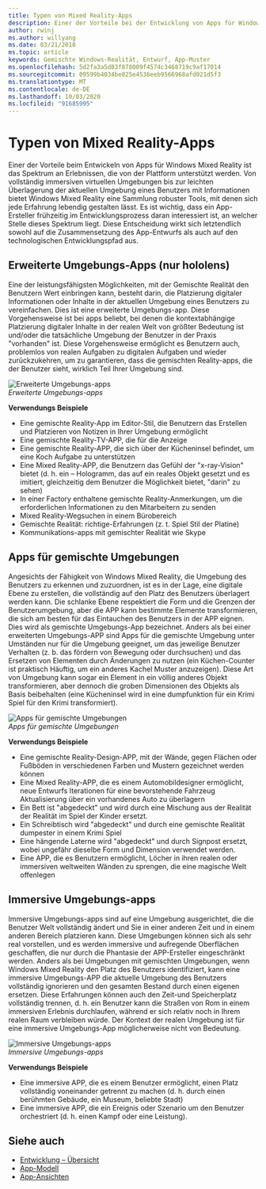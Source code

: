 ```yaml
---
title: Typen von Mixed Reality-Apps
description: Einer der Vorteile bei der Entwicklung von Apps für Windows Mixed Reality besteht darin, dass es eine Palette an Erfahrungen gibt, die die Plattform von vollständig immersiven virtuellen Umgebungen unterstützen kann, um Informationen über die aktuelle Umgebung eines Benutzers zu erhalten.
author: rwinj
ms.author: willyang
ms.date: 03/21/2018
ms.topic: article
keywords: Gemischte Windows-Realität, Entwurf, App-Muster
ms.openlocfilehash: 5d2fa3a5d83f878009f4574c3468719c9af17014
ms.sourcegitcommit: 09599b4034be825e4536eeb9566968afd021d5f3
ms.translationtype: MT
ms.contentlocale: de-DE
ms.lasthandoff: 10/03/2020
ms.locfileid: "91685995"
---
```

# <a name="types-of-mixed-reality-apps"></a>Typen von Mixed Reality-Apps

Einer der Vorteile beim Entwickeln von Apps für Windows Mixed Reality ist das Spektrum an Erlebnissen, die von der Plattform unterstützt werden. Von vollständig immersiven virtuellen Umgebungen bis zur leichten Überlagerung der aktuellen Umgebung eines Benutzers mit Informationen bietet Windows Mixed Reality eine Sammlung robuster Tools, mit denen sich jede Erfahrung lebendig gestalten lässt. Es ist wichtig, dass ein App-Ersteller frühzeitig im Entwicklungsprozess daran interessiert ist, an welcher Stelle dieses Spektrum liegt. Diese Entscheidung wirkt sich letztendlich sowohl auf die Zusammensetzung des App-Entwurfs als auch auf den technologischen Entwicklungspfad aus.

## <a name="enhanced-environment-apps-hololens-only"></a>Erweiterte Umgebungs-Apps (nur hololens)

Eine der leistungsfähigsten Möglichkeiten, mit der Gemischte Realität den Benutzern Wert einbringen kann, besteht darin, die Platzierung digitaler Informationen oder Inhalte in der aktuellen Umgebung eines Benutzers zu vereinfachen. Dies ist eine erweiterte Umgebungs-app. Diese Vorgehensweise ist bei apps beliebt, bei denen die kontextabhängige Platzierung digitaler Inhalte in der realen Welt von größter Bedeutung ist und/oder die tatsächliche Umgebung der Benutzer in der Praxis "vorhanden" ist. Diese Vorgehensweise ermöglicht es Benutzern auch, problemlos von realen Aufgaben zu digitalen Aufgaben und wieder zurückzukehren, um zu garantieren, dass die gemischten Reality-apps, die der Benutzer sieht, wirklich Teil Ihrer Umgebung sind.

![Erweiterte Umgebungs-apps](images/enhancedenvironmentapps-640px.jpg)<br>
*Erweiterte Umgebungs-apps*

**Verwendungs Beispiele**
* Eine gemischte Reality-App im Editor-Stil, die Benutzern das Erstellen und Platzieren von Notizen in Ihrer Umgebung ermöglicht
* Eine gemischte Reality-TV-APP, die für die Anzeige
* Eine gemischte Reality-APP, die sich über der Kücheninsel befindet, um eine Koch Aufgabe zu unterstützen
* Eine Mixed Reality-APP, die Benutzern das Gefühl der "x-ray-Vision" bietet (d. h. ein – Hologramm, das auf ein reales Objekt gesetzt und es imitiert, gleichzeitig dem Benutzer die Möglichkeit bietet, "darin" zu sehen)
* In einer Factory enthaltene gemischte Reality-Anmerkungen, um die erforderlichen Informationen zu den Mitarbeitern zu senden
* Mixed Reality-Wegsuchen in einem Bürobereich
* Gemischte Realität: richtige-Erfahrungen (z. t. Spiel Stil der Platine)
* Kommunikations-apps mit gemischter Realität wie Skype

## <a name="blended-environment-apps"></a>Apps für gemischte Umgebungen

Angesichts der Fähigkeit von Windows Mixed Reality, die Umgebung des Benutzers zu erkennen und zuzuordnen, ist es in der Lage, eine digitale Ebene zu erstellen, die vollständig auf den Platz des Benutzers überlagert werden kann. Die schlanke Ebene respektiert die Form und die Grenzen der Benutzerumgebung, aber die APP kann bestimmte Elemente transformieren, die sich am besten für das Eintauchen des Benutzers in der APP eignen. Dies wird als gemischte Umgebungs-App bezeichnet. Anders als bei einer erweiterten Umgebungs-APP sind Apps für die gemischte Umgebung unter Umständen nur für die Umgebung geeignet, um das jeweilige Benutzer Verhalten (z. b. das fördern von Bewegung oder durchsuchen) und das Ersetzen von Elementen durch Änderungen zu nutzen (ein Küchen-Counter ist praktisch Häuftig, um ein anderes Kachel Muster anzuzeigen). Diese Art von Umgebung kann sogar ein Element in ein völlig anderes Objekt transformieren, aber dennoch die groben Dimensionen des Objekts als Basis beibehalten (eine Kücheninsel wird in eine dumpfunktion für ein Krimi Spiel für den Krimi transformiert).

![Apps für gemischte Umgebungen](images/blendedenvironmentapps-640px.jpg)<br>
*Apps für gemischte Umgebungen*

**Verwendungs Beispiele**
* Eine gemischte Reality-Design-APP, mit der Wände, gegen Flächen oder Fußböden in verschiedenen Farben und Mustern gezeichnet werden können
* Eine Mixed Reality-APP, die es einem Automobildesigner ermöglicht, neue Entwurfs Iterationen für eine bevorstehende Fahrzeug Aktualisierung über ein vorhandenes Auto zu überlagern
* Ein Bett ist "abgedeckt" und wird durch eine Mischung aus der Realität der Realität im Spiel der Kinder ersetzt.
* Ein Schreibtisch wird "abgedeckt" und durch eine gemischte Realität dumpester in einem Krimi Spiel
* Eine hängende Laterne wird "abgedeckt" und durch Signpost ersetzt, wobei ungefähr dieselbe Form und Dimension verwendet werden.
* Eine APP, die es Benutzern ermöglicht, Löcher in ihren realen oder immersiven weltweiten Wänden zu sprengen, die eine magische Welt offenlegen

## <a name="immersive-environment-apps"></a>Immersive Umgebungs-apps

Immersive Umgebungs-apps sind auf eine Umgebung ausgerichtet, die die Benutzer Welt vollständig ändert und Sie in einer anderen Zeit und in einem anderen Bereich platzieren kann. Diese Umgebungen können sich als sehr real vorstellen, und es werden immersive und aufregende Oberflächen geschaffen, die nur durch die Phantasie der APP-Ersteller eingeschränkt werden. Anders als bei Umgebungen mit gemischten Umgebungen, wenn Windows Mixed Reality den Platz des Benutzers identifiziert, kann eine immersive Umgebungs-APP die aktuelle Umgebung des Benutzers vollständig ignorieren und den gesamten Bestand durch einen eigenen ersetzen. Diese Erfahrungen können auch den Zeit-und Speicherplatz vollständig trennen, d. h. ein Benutzer kann die Straßen von Rom in einem immersiven Erlebnis durchlaufen, während er sich relativ noch in Ihrem realen Raum verbleiben würde. Der Kontext der realen Umgebung ist für eine immersive Umgebungs-App möglicherweise nicht von Bedeutung.

![Immersive Umgebungs-apps](images/windows-mixed-reality-640px.jpg)<br>
*Immersive Umgebungs-apps*

**Verwendungs Beispiele**
* Eine immersive APP, die es einem Benutzer ermöglicht, einen Platz vollständig voneinander getrennt zu machen (d. h. durch einen berühmten Gebäude, ein Museum, beliebte Stadt)
* Eine immersive APP, die ein Ereignis oder Szenario um den Benutzer orchestriert (d. h. einen Kampf oder eine Leistung).

## <a name="see-also"></a>Siehe auch
* [Entwicklung – Übersicht](../develop/development.md)
* [App-Modell](app-model.md)
* [App-Ansichten](app-views.md)
